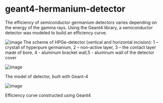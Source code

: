 # geant4-hermanium-detector 
The efficiency of semiconductor germanium detectors varies depending on the energy of the gamma rays. Using the Geant4 library, a semiconductor detector was modeled to build an efficiency curve. 


![image](https://user-images.githubusercontent.com/43709354/194085365-1ee54aa6-83a8-4d22-9547-1f41a5716e2d.png)
The scheme of HPGe-detector (vertical and horizontal  incision): 1 – crystall of hyperpure germanium, 2 – non-active layer, 3 – the contact layer made of bore, 4 - aluminum bracket wall,5 - aluminum wall of the detector cover 





![image](https://user-images.githubusercontent.com/43709354/194086874-0c44c1f6-4959-42f2-be01-5ad1bd5a92a4.png)

The model of detector, built with Geant-4









![image](https://user-images.githubusercontent.com/43709354/194086919-465b678d-b624-4a69-a7e2-0f83a1e9f43e.png)

Efficiency curve constructed using Geant4
